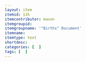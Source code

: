 ```yaml
---
layout: item
itemid: 11h
itemcontributor: mason
itemgroupid: 
itemgroupname: '"Births" Document'
itemname: 
itemtype: text
shortdesc: 
categories: [  ]
tags: [  ]
---
```







